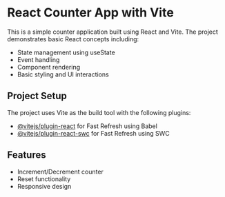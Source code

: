 # React Counter App with Vite

This is a simple counter application built using React and Vite. The project demonstrates basic React concepts including:

- State management using useState
- Event handling
- Component rendering
- Basic styling and UI interactions

## Project Setup

The project uses Vite as the build tool with the following plugins:
- [@vitejs/plugin-react](https://github.com/vitejs/vite-plugin-react/blob/main/packages/plugin-react/README.md) for Fast Refresh using Babel
- [@vitejs/plugin-react-swc](https://github.com/vitejs/vite-plugin-react-swc) for Fast Refresh using SWC

## Features
- Increment/Decrement counter
- Reset functionality
- Responsive design
